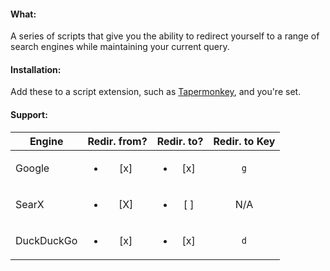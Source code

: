 #### What:
A series of scripts that give you the ability to redirect yourself to a range of search engines while maintaining your current query.



#### Installation:
Add these to a script extension, such as [Tapermonkey](https://www.tampermonkey.net), and you're set.


#### Support:

| Engine | Redir. from? | Redir. to? | Redir. to Key |
| ------ | :-------: | :-------: | :---: |
| Google | <ul><li>[x] </li> | <ul><li>[x] </li> | `g` | 
| SearX | <ul><li>[X] </li> | <ul><li>[ ] </li> | N/A | 
| DuckDuckGo | <ul><li>[x] </li> | <ul><li>[x] </li> | `d` | 